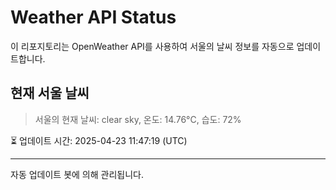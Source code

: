 
# Weather API Status

이 리포지토리는 OpenWeather API를 사용하여 서울의 날씨 정보를 자동으로 업데이트합니다.

## 현재 서울 날씨
> 서울의 현재 날씨: clear sky, 온도: 14.76°C, 습도: 72%

⏳ 업데이트 시간: 2025-04-23 11:47:19 (UTC)

---
자동 업데이트 봇에 의해 관리됩니다.
